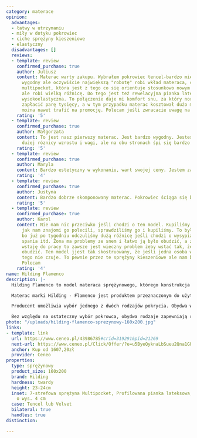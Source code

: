 ```yaml
---
category: materace
opinion:
  advantages:
  - łatwy w utrzymaniu
  - miły w dotyku pokrowiec
  - ciche sprężyny kieszeniowe
  - elastyczny
  disadvantages: []
  reviews:
  - template: review
    confirmed_purchase: true
    author: Juliusz
    content: Materac warty zakupu. Wybrałem pokrowiec tencel-bardzo miękki, bardzo
      wygodny ale oczywiście największą "robotę" robi wkład materaca, czyli sprężyna
      multipocket, która jest z tego co się orientuje stosunkowo nowym rozwiązaniem
      ale robi wielką różnicę. Do tego jest też rewelacyjna pianka lateksowa i pianka
      wysokoelastyczna. To połączenie daje mi komfort snu, za który normalnie musiałbym
      zapłacić parę tysięcy, a w tym przypadku materac kosztował dużo mniej, a często
      można nawet trafić na promocję. Polecam jeśli zwracacie uwagę na jakość snu.
    rating: '5'
  - template: review
    confirmed_purchase: true
    author: Małgorzata
    content: To jest nasz pierwszy materac. Jest bardzo wygodny. Jesteśmy parą o dosyć
      dużej róznicy wzrostu i wagi, ale na obu stronach śpi się bardzo dobrze
    rating: '5'
  - template: review
    confirmed_purchase: true
    author: Maryla
    content: Bardzo estetyczny w wykonaniu, wart swojej ceny. Jestem zadowolona.
    rating: '4'
  - template: review
    confirmed_purchase: true
    author: Justyna
    content: Bardzo dobrze skomponowany materac. Pokrowiec ściąga się bardzo łatwo.
    rating: '5'
  - template: review
    confirmed_purchase: true
    author: Karol
    content: Nie mam nic przeciwko jeśli chodzi o ten model. Kupiliśmy go po tym,
      jak nam znajomi go polecili, sprawdziliśmy go i kupiliśmy. To był dobry zakup
      bo już po tygodniu odczuliśmy dużą różnicę jeśli chodzi o wysypianie, komfort
      spania itd. Zona ma problemy ze snem i łatwo ją było obudzić, a że ja wcześniej
      wstaję do pracy to zawsze jest wieczny problem żeby wstać tak, żeby jej nie
      obudzić. Ten model jjest tak skostruowany, że jeśli jedna osoba wstaje, to druga
      tego nie czuje. To pewnie przez te sprężyny kieszeniowe ale nam bardzo pomogło.
      Polecam
    rating: '4'
name: Hilding Flamenco
description: |-
  Hilding Flamenco to model materaca sprężynowego, którego konstrukcja została oparta na innowacyjnych sprężynach multipocket. Charakteryzują się one znacznie mniejszą średnicą w odróżnieniu od sprężyn kieszeniowych. Dzięki temu możliwe jest umieszczenie większej ilości sprężyn na tej samej powierzchni materaca. Sprężyny wykonują pracę indywidualną, dzięki czemu zapewniają odpowiednie podparcie sylwetki przez całą noc. Zróżnicowana twardość tych elementów pozwala na utworzenie siedmiu stref podparcia ciała, zapewniając komfortowy wypoczynek.

  Materac marki Hilding - Flamenco jest produktem przeznaczonym do użytku dwustronnego. Jego jedna strona została wyposażona w profilowaną płytę lateksową, a druga składa się z wysokoelastycznej pianki. Niezależnie od preferencji użytkownika, obydwa tworzywa podnoszą elastyczność i sprężystość, a także ułatwiają odprowadzanie wilgoci i przepływ powietrza przez materac.

  Producent umożliwia wybór jednego z dwóch rodzajów pokrycia. Obydwa warianty posiadają właściwości bakteriobójcze, dzięki czemu nadają się doskonale dla osób zmagających się z alergią. Pierwszy z nich to pokrowiec Velvet, który charakteryzuje się wyjątkową miękkością i delikatnością. Wykorzystana do jego produkcji nowoczesna technologia Plotex zawiera naturalne probiotyki, które zwalczają alergeny, zapewniając zdrowy i spokojny sen. Drugi wariant, Tencel to pokrowiec z wiskozy, który hamuje rozwój bakterii i drobnoustrojów, a przy tym jest całkowicie bezpieczny dla ludzkiej skóry. Włókna wiskozy świetnie radzą sobie również z odprowadzaniem wilgoci podczas korzystania z materaca.

  Bez względu na ostateczny wybór pokrowca, obydwa rodzaje zapewniają równie komfortowy i zdrowy wypoczynek. Zarówno pokrowiec Tencel, jak i Velvet należy prać w temperaturze nie większej niż 60°C.
photo: "/uploads/hilding-flamenco-sprezynowy-160x200.jpg"
links:
- template: link
  url: https://www.ceneo.pl/43986785#crid=319291&pid=21269
  next-url: https://www.ceneo.pl/Click/Offer/?e=u5ByeQyknaLbSueu2Qna1GFiIVjRS3J8VJaCWrLAbLolVi0G8mmkQzuySnuMMO1oraXuVs8T5YRX8sA3PXvv067CCc9q49Ziz06hbTklgYjT2c3puuxiDhl6XX6VIT1QqyT1hhti1rk9F_HXA0K6iPQXI4NLLnNbj1fM5SjC_6lZqREJ8708rqVQTMJZBQ3dhgcy0Mp5VQ6GHdAzR_ZjwKVQTMJZBQ3dpVBMwlkFDd1B8oHUuWOW9gSbqiohyb27Xi_S0WNr2t7NZc51wVe-nJZqGengD6Uy4SInlFUxmeC6VHModt4i0QAxfh115Au6Pxzn-Q3-f_TIIg_N7ZHlpnGairdIIx8k&a=2&rc=notset
  anchor: Kup od 1607,20zł
  provider: Ceneo
properties:
  type: sprężynowy
  product_size: 160x200
  brand: Hilding
  hardness: twardy
  height: 23-24cm
  inset: 7-strefowa sprężyna Multipocket, Profilowana pianka lateksowa, Pianka HR
    o wys. 4 cm
  case: Tencel lub Velvet
  bilateral: true
  handles: true
distinction:

---
```

